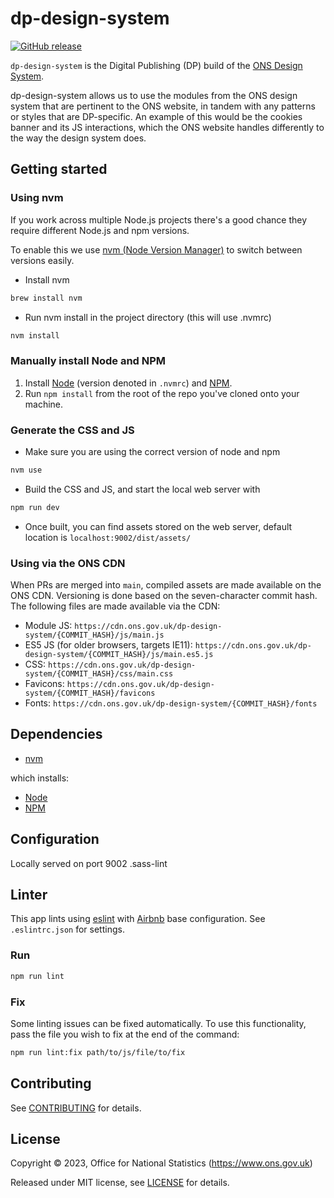 # dp-design-system

[![GitHub release](https://img.shields.io/github/release/ONSdigital/dp-design-system.svg)](https://github.com/ONSdigital/dp-design-system/releases)

`dp-design-system` is the Digital Publishing (DP) build of the [ONS Design System](https://service-manual.ons.gov.uk/design-system).

dp-design-system allows us to use the modules from the ONS design system that are pertinent to the ONS website, in tandem with any patterns or styles that are DP-specific. An example of this would be the cookies banner and its JS interactions, which the ONS website handles differently to the way the design system does.

## Getting started

### Using nvm

If you work across multiple Node.js projects there's a good chance they require different Node.js and npm versions.

To enable this we use [nvm (Node Version Manager)](https://github.com/creationix/nvm) to switch between versions easily.

- Install nvm

```bash
brew install nvm
```

- Run nvm install in the project directory (this will use .nvmrc)

```bash
nvm install
```

### Manually install Node and NPM

1. Install [Node][node] (version denoted in `.nvmrc`) and [NPM][npm].
2. Run `npm install` from the root of the repo you've cloned onto your machine.

### Generate the CSS and JS

- Make sure you are using the correct version of node and npm

```bash
nvm use
```

- Build the CSS and JS, and start the local web server with

```bash
npm run dev
```

- Once built, you can find assets stored on the web server, default location is `localhost:9002/dist/assets/`

### Using via the ONS CDN

When PRs are merged into `main`, compiled assets are made available on the ONS CDN. Versioning is done based on the seven-character commit hash. The following files are made available via the CDN:

- Module JS: `https://cdn.ons.gov.uk/dp-design-system/{COMMIT_HASH}/js/main.js`
- ES5 JS (for older browsers, targets IE11): `https://cdn.ons.gov.uk/dp-design-system/{COMMIT_HASH}/js/main.es5.js`
- CSS: `https://cdn.ons.gov.uk/dp-design-system/{COMMIT_HASH}/css/main.css`
- Favicons: `https://cdn.ons.gov.uk/dp-design-system/{COMMIT_HASH}/favicons`
- Fonts: `https://cdn.ons.gov.uk/dp-design-system/{COMMIT_HASH}/fonts`

## Dependencies

- [nvm](https://github.com/creationix/nvm)

which installs:

- [Node][node]
- [NPM][npm]

## Configuration

Locally served on port 9002
.sass-lint

## Linter

This app lints using [eslint](https://eslint.org/) with [Airbnb](https://airbnb.io/javascript) base configuration. See `.eslintrc.json` for settings.

### Run

```bash
npm run lint
```

### Fix

Some linting issues can be fixed automatically. To use this functionality, pass the file you wish to fix at the end of the command:

```bash
npm run lint:fix path/to/js/file/to/fix
```

## Contributing

See [CONTRIBUTING](CONTRIBUTING.md) for details.

## License

Copyright © 2023, Office for National Statistics (<https://www.ons.gov.uk>)

Released under MIT license, see [LICENSE](LICENSE.md) for details.

[node]: https://nodejs.org/en/
[npm]: https://www.npmjs.com/

